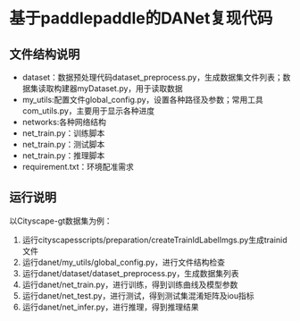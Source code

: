# 基于paddlepaddle的DANet复现代码

## 文件结构说明
*  dataset：数据预处理代码dataset_preprocess.py，生成数据集文件列表；数据集读取构建器myDataset.py，用于读取数据
*  my_utils:配置文件global_config.py，设置各种路径及参数；常用工具com_utils.py，主要用于显示各种进度
*  networks:各种网络结构
*  net_train.py：训练脚本
*  net_train.py：测试脚本
*  net_train.py：推理脚本
*  requirement.txt：环境配准需求

## 运行说明
以Cityscape-gt数据集为例：
1. 运行cityscapesscripts/preparation/createTrainIdLabelImgs.py生成trainid文件
2. 运行danet/my_utils/global_config.py，进行文件结构检查
3. 运行danet/dataset/dataset_preprocess.py，生成数据集列表
4. 运行danet/net_train.py，进行训练，得到训练曲线及模型参数
5. 运行danet/net_test.py，进行测试，得到测试集混淆矩阵及iou指标
6. 运行danet/net_infer.py，进行推理，得到推理结果
